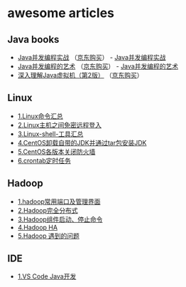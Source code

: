 # awesome articles

## Java books  

- [Java并发编程实战](https://book.douban.com/subject/10484692/) （[京东购买](https://union-click.jd.com/jdc?e=&p=AyIGZRhaFAURAlEYWxYyEgZdGFgWBhM3EUQDS10iXhBeGlcJDBkNXg9JHU4YDk5ER1xOGRNLGEEcVV8BXURFUFdfC0RVU1JRUy1OVxUDGgRWGF8UMhJAUlgFTlZiZQNpCFVLQXwpUjpJGFQLWStaJQETB1QSXRIFGgZlK1sSMkBpja3tzaejG4Gx1MCKhTdUK1sRBBoDXRlYFAoQAlQrXBULIlwLWA0dAyI3ZRhrJTISN1YrGXtWFQFTHQ8VAEcHVEteFFJFD1EfD0JQFwBRTw8cBEADVCtZFAMWDg%3D%3D)）	- [Java并发编程实战](https://book.douban.com/subject/10484692/) 
- [Java并发编程的艺术](https://book.douban.com/subject/26591326/) （[京东购买](https://union-click.jd.com/jdc?e=&p=AyIGZRhaFAURAlEYWxYyEAZVE1IRAho3EUQDS10iXhBeGlcJDBkNXg9JHU4YDk5ER1xOGRNLGEEcVV8BXURFUFdfC0RVU1JRUy1OVxcDEg9cH1sdMkd0AnMrc2lKZyp9L0NmE2cQEjNUZGILWStaJQETB1QSXRIFGgZlK1sSMkBpja3tzaejG4Gx1MCKhTdUK1sRBBoDXRlbEQIQBl0rXBULIlwLWA0dAyI3ZRhrJTISN1YrGXtQFQABHFMdAEUCURpeE1EQVAJIUxELRg5TTlgRCkEOUStZFAMWDg%3D%3D)）	- [Java并发编程的艺术](https://book.douban.com/subject/26591326/) 
- [深入理解Java虚拟机（第2版）](https://book.douban.com/subject/24722612/) （[京东购买](https://union-click.jd.com/jdc?e=&p=AyIGZRhaFAURAlEYWxYyEgdWH1gTBBs3EUQDS10iXhBeGlcJDBkNXg9JHU4YDk5ER1xOGRNLGEEcVV8BXURFUFdfC0RVU1JRUy1OVxUCEQNWHV0cMkcDV3AcURhBZE9lK0cBFw4qXj5tY0QLWStaJQETB1QSXRIFGgZlK1sSMkBpja3tzaejG4Gx1MCKhTdUK1sRBBoDXRlaEwYSBVcrXBULIlwLWA0dAyI3ZRhrJTISN1YrGXtRRgdcE19BUhsEVBpeHAAXDl1JDxEFRwEASw9AABNUXCtZFAMWDg%3D%3D)）

## Linux  

- [1.Linux命令汇总](Linux/1.Linux命令汇总.md)
- [2.Linux主机之间免密远程登入](Linux/2.Linux主机之间免密远程登入.md)
- [3.Linux-shell-工具汇总](Linux/3.Linux-shell-工具汇总.md)
- [4.CentOS卸载自带的JDK并通过tar包安装JDK](Linux/4.CentOS卸载自带的JDK并通过tar包安装JDK.md)
- [5.CentOS各版本关闭防火墙](Linux/5.CentOS各版本关闭防火墙.md)
- [6.crontab定时任务](Linux/6.crontab定时任务.md)

## Hadoop

- [1.hadoop常用端口及管理界面](https://github.com/jast90/awesome-books/issues/10)
- [2.Hadoop完全分布式](https://github.com/jast90/awesome-books/issues/11)
- [3.Hadoop组件启动、停止命令](https://github.com/jast90/awesome-books/issues/12)
- [4.Hadoop HA](https://github.com/jast90/awesome-books/issues/14)
- [5.Hadoop 遇到的问题](https://github.com/jast90/awesome-books/issues/16)

## IDE  

- [1.VS Code Java开发](https://github.com/jast90/awesome-books/issues/15)